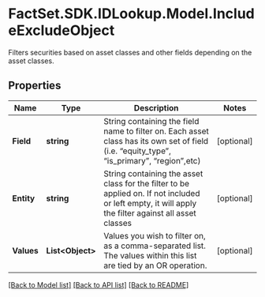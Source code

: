 # FactSet.SDK.IDLookup.Model.IncludeExcludeObject
Filters securities based on asset classes and other fields depending on the asset classes. 

## Properties

Name | Type | Description | Notes
------------ | ------------- | ------------- | -------------
**Field** | **string** | String containing the field name to filter on. Each asset class has its own set of field (i.e. “equity_type”, “is_primary”, “region”,etc)  | [optional] 
**Entity** | **string** | String containing the asset class for the filter to be applied on. If not included or left empty, it will apply the filter against all asset classes  | [optional] 
**Values** | **List&lt;Object&gt;** | Values you wish to filter on, as a comma-separated list. The values within this list are tied by an OR operation.  | [optional] 

[[Back to Model list]](../README.md#documentation-for-models) [[Back to API list]](../README.md#documentation-for-api-endpoints) [[Back to README]](../README.md)

